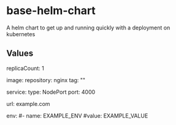 # base-helm-chart
A helm chart to get up and running quickly with a deployment on kubernetes


## Values

replicaCount: 1

image:
  repository: nginx
  tag: ""

service:
  type: NodePort
  port: 4000

url: example.com

env:
  #- name: EXAMPLE_ENV
  #value: EXAMPLE_VALUE
